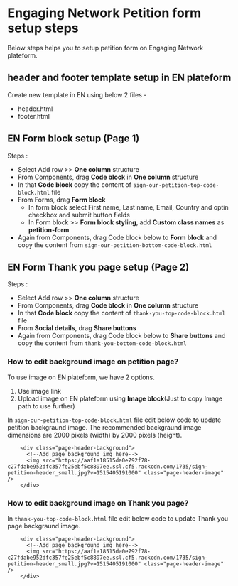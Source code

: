 # Engaging Network Petition form setup steps

Below steps helps you to setup petition form on Engaging Network plateform.

## header and footer template setup in EN plateform

Create new template in EN using below 2 files -
- header.html
- footer.html

## EN Form block setup (Page 1)

Steps :
* Select Add row >> **One column** structure
* From Components, drag **Code block** in **One column** structure
* In that **Code block** copy the content of ```sign-our-petition-top-code-block.html``` file
* From Forms, drag **Form block**
	- In form block select First name, Last name, Email, Country and optin checkbox and submit button fields
	- In Form block >> **Form block styling**, add **Custom class names** as **petition-form**
* Again from Components, drag Code block below to **Form block** and copy the content from ```sign-our-petition-bottom-code-block.html```

## EN Form Thank you page setup (Page 2)

Steps :
* Select Add row >> **One column** structure
* From Components, drag **Code block** in **One column** structure
* In that **Code block** copy the content of ```thank-you-top-code-block.html``` file
* From **Social details**, drag **Share buttons**
* Again from Components, drag Code block below to **Share buttons** and copy the content from ```thank-you-bottom-code-block.html```

### How to edit background image on petition page?

To use image on EN plateform, we have 2 options.
1. Use image link
2. Upload image on EN plateform using **Image block**(Just to copy Image path to use further)

In ```sign-our-petition-top-code-block.html``` file edit below code to update petition backgraund image. The recommended backgraund image dimensions are 2000 pixels (width) by 2000 pixels (height).

```
    <div class="page-header-background">
      <!--Add page background img here-->
      <img src="https://aaf1a18515da0e792f78-c27fdabe952dfc357fe25ebf5c8897ee.ssl.cf5.rackcdn.com/1735/sign-petition-header_small.jpg?v=1515405191000" class="page-header-image" />
    </div>
```

### How to edit background image on Thank you page?

In ```thank-you-top-code-block.html``` file edit below code to update Thank you page backgraund image.

```
    <div class="page-header-background">
      <!--Add page background img here-->
      <img src="https://aaf1a18515da0e792f78-c27fdabe952dfc357fe25ebf5c8897ee.ssl.cf5.rackcdn.com/1735/sign-petition-header_small.jpg?v=1515405191000" class="page-header-image" />
    </div>
```